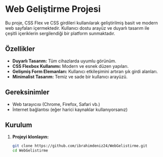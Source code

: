 # Web Geliştirme Projesi

Bu proje, CSS Flex ve CSS girdileri kullanılarak geliştirilmiş basit ve modern web sayfaları içermektedir. Kullanıcı dostu arayüz ve duyarlı tasarım ile çeşitli içeriklerin sergilendiği bir platform sunmaktadır.

## Özellikler

- **Duyarlı Tasarım:** Tüm cihazlarda uyumlu görünüm.
- **CSS Flexbox Kullanımı:** Modern ve esnek düzen yapıları.
- **Gelişmiş Form Elemanları:** Kullanıcı etkileşimini artıran şık girdi alanları.
- **Minimalist Tasarım:** Temiz ve sade bir kullanıcı arayüzü.

## Gereksinimler

- Web tarayıcısı (Chrome, Firefox, Safari vb.)
- İnternet bağlantısı (eğer harici kaynaklar kullanıyorsanız)

## Kurulum

1. **Projeyi klonlayın:**

   ```bash
   git clone https://github.com/ibrahimdeniz24/WebGelistirme.git
   cd WebGelistirme
